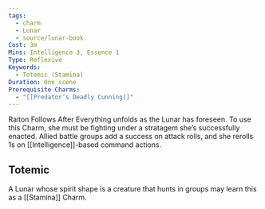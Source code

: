 ```yaml
---
tags:
  - charm
  - Lunar
  - source/lunar-book
Cost: 3m
Mins: Intelligence 3, Essence 1
Type: Reflexive
Keywords:
  - Totemic (Stamina)
Duration: One scene
Prerequisite Charms:
  - "[[Predator’s Deadly Cunning]]"
---
```

Raiton Follows After Everything unfolds as the Lunar has foreseen. To use this Charm, she must be fighting under a stratagem she’s successfully enacted. Allied battle groups add a success on attack rolls, and she rerolls 1s on [[Intelligence]]-based command actions. 
## Totemic 

A Lunar whose spirit shape is a creature that hunts in groups may learn this as a [[Stamina]] Charm.